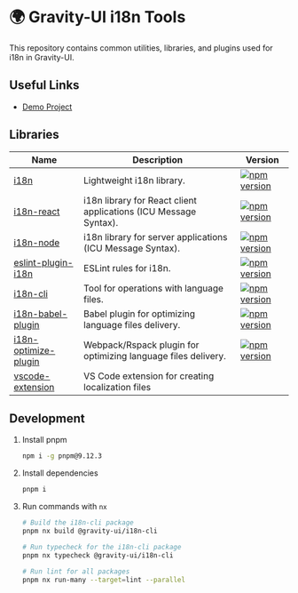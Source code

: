 # 🌍 Gravity-UI i18n Tools

This repository contains common utilities, libraries, and plugins used for i18n in Gravity-UI.

## Useful Links

- [Demo Project](./example/README.md)

## Libraries

| Name                                                    | Description                                                         | Version                                                |
|-------------------------------------------------------------|------------------------------------------------------------------|----------------------------------------------------------------|
| [i18n](./packages/i18n/README.md)                 | Lightweight i18n library.                  |  <a href="https://npmjs.com/package/@gravity-ui/i18n-core"><img src="https://img.shields.io/npm/v/@gravity-ui/i18n?style=flat-square&colorA=564341&colorB=EDED91" alt="npm version" /></a> |
| [i18n-react](./packages/i18n-react/README.md)               | i18n library for React client applications (ICU Message Syntax).              |  <a href="https://npmjs.com/package/@gravity-ui/i18n-react"><img src="https://img.shields.io/npm/v/@gravity-ui/i18n-react?style=flat-square&colorA=564341&colorB=EDED91" alt="npm version" /></a> |
| [i18n-node](./packages/i18n-node/README.md)                 | i18n library for server applications (ICU Message Syntax).                        |  <a href="https://npmjs.com/package/@gravity-ui/i18n-node"><img src="https://img.shields.io/npm/v/@gravity-ui/i18n-node?style=flat-square&colorA=564341&colorB=EDED91" alt="npm version" /></a> |
| [eslint-plugin-i18n](./packages/eslint-plugin-i18n/README.md) | ESLint rules for i18n.                                       |  <a href="https://npmjs.com/package/@gravity-ui/eslint-plugin-i18n"><img src="https://img.shields.io/npm/v/@gravity-ui/eslint-plugin-i18n?style=flat-square&colorA=564341&colorB=EDED91" alt="npm version" /></a> |
| [i18n-cli](./packages/i18n-cli/README.md)                   | Tool for operations with language files.                   |  <a href="https://npmjs.com/package/@gravity-ui/i18n-cli"><img src="https://img.shields.io/npm/v/@gravity-ui/i18n-cli?style=flat-square&colorA=564341&colorB=EDED91" alt="npm version" /></a> |
| [i18n-babel-plugin](./packages/i18n-babel-plugin/README.md) | Babel plugin for optimizing language files delivery.           |  <a href="https://npmjs.com/package/@gravity-ui/i18n-babel-plugin"><img src="https://img.shields.io/npm/v/@gravity-ui/i18n-babel-plugin?style=flat-square&colorA=564341&colorB=EDED91" alt="npm version" /></a> |
| [i18n-optimize-plugin](./packages/i18n-optimize-plugin/README.md) | Webpack/Rspack plugin for optimizing language files delivery. |  <a href="https://npmjs.com/package/@gravity-ui/i18n-optimize-plugin"><img src="https://img.shields.io/npm/v/@gravity-ui/i18n-optimize-plugin?style=flat-square&colorA=564341&colorB=EDED91" alt="npm version" /></a> |
| [vscode-extension](./packages/vscode-extension/README.md) | VS Code extension for creating localization files | |

## Development

1. Install pnpm

    ```bash
    npm i -g pnpm@9.12.3
    ```

1. Install dependencies

    ```bash
    pnpm i
    ```

1. Run commands with `nx`

    ```bash
    # Build the i18n-cli package
    pnpm nx build @gravity-ui/i18n-cli

    # Run typecheck for the i18n-cli package
    pnpm nx typecheck @gravity-ui/i18n-cli

    # Run lint for all packages
    pnpm nx run-many --target=lint --parallel
    ```
